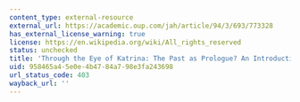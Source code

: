 ```yaml
---
content_type: external-resource
external_url: https://academic.oup.com/jah/article/94/3/693/773328
has_external_license_warning: true
license: https://en.wikipedia.org/wiki/All_rights_reserved
status: unchecked
title: 'Through the Eye of Katrina: The Past as Prologue? An Introduction'
uid: 958465a4-5e0e-4b47-84a7-98e3fa243698
url_status_code: 403
wayback_url: ''
---
```

